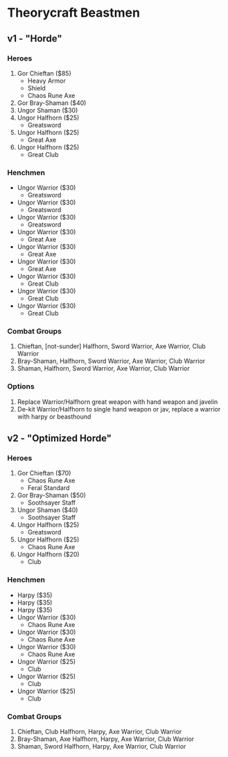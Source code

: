 # Theorycraft Beastmen
## v1 - "Horde"
### Heroes
1. Gor Chieftan ($85)
    - Heavy Armor
    - Shield
    - Chaos Rune Axe
2. Gor Bray-Shaman ($40)
3. Ungor Shaman ($30)
4. Ungor Halfhorn ($25)
    - Greatsword
5. Ungor Halfhorn ($25)
    - Great Axe
6. Ungor Halfhorn ($25)
    - Great Club

### Henchmen
- Ungor Warrior ($30)
    - Greatsword
- Ungor Warrior ($30)
    - Greatsword
- Ungor Warrior ($30)
    - Greatsword
- Ungor Warrior ($30)
    - Great Axe
- Ungor Warrior ($30)
    - Great Axe
- Ungor Warrior ($30)
    - Great Axe
- Ungor Warrior ($30)
    - Great Club
- Ungor Warrior ($30)
    - Great Club
- Ungor Warrior ($30)
    - Great Club

### Combat Groups
1. Chieftan, [not-sunder] Halfhorn, Sword Warrior, Axe Warrior, Club Warrior
2. Bray-Shaman, Halfhorn, Sword Warrior, Axe Warrior, Club Warrior
3. Shaman, Halfhorn, Sword Warrior, Axe Warrior, Club Warrior

### Options
1. Replace Warrior/Halfhorn great weapon with hand weapon and javelin
2. De-kit Warrior/Halfhorn to single hand weapon or jav, replace a warrior with harpy or beasthound

## v2 - "Optimized Horde"
### Heroes
1. Gor Chieftan ($70)
    - Chaos Rune Axe
    - Feral Standard
2. Gor Bray-Shaman ($50)
    - Soothsayer Staff
3. Ungor Shaman ($40)
    - Soothsayer Staff
4. Ungor Halfhorn ($25)
    - Greatsword
5. Ungor Halfhorn ($25)
    - Chaos Rune Axe
6. Ungor Halfhorn ($20)
    - Club

### Henchmen
- Harpy ($35)
- Harpy ($35)
- Harpy ($35)
- Ungor Warrior ($30)
    - Chaos Rune Axe
- Ungor Warrior ($30)
    - Chaos Rune Axe
- Ungor Warrior ($30)
    - Chaos Rune Axe
- Ungor Warrior ($25)
    - Club
- Ungor Warrior ($25)
    - Club
- Ungor Warrior ($25)
    - Club

### Combat Groups
1. Chieftan, Club Halfhorn, Harpy, Axe Warrior, Club Warrior
2. Bray-Shaman, Axe Halfhorn, Harpy, Axe Warrior, Club Warrior
3. Shaman, Sword Halfhorn, Harpy, Axe Warrior, Club Warrior
